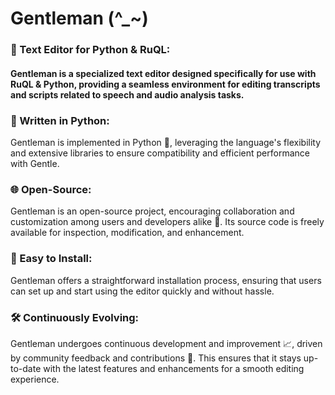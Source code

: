# Gentleman (^_~)
###             📝 Text Editor for Python & RuQL: 
#### Gentleman is a specialized text editor designed specifically for use with RuQL & Python, providing a seamless environment for editing transcripts and scripts related to speech and audio analysis tasks.

###             🐍 Written in Python: 
Gentleman is implemented in Python 🐍, leveraging the language's flexibility and extensive libraries to ensure compatibility and efficient performance with Gentle.

###             🌐 Open-Source: 
Gentleman is an open-source project, encouraging collaboration and customization among users and developers alike 🤝. Its source code is freely available for inspection, modification, and enhancement.

###             🚀 Easy to Install: 
Gentleman offers a straightforward installation process, ensuring that users can set up and start using the editor quickly and without hassle.

###             🛠️ Continuously Evolving: 
Gentleman undergoes continuous development and improvement 📈, driven by community feedback and contributions 💬. This ensures that it stays up-to-date with the latest features and enhancements for a smooth editing experience.
